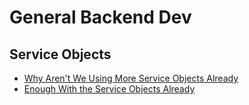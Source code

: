 # General Backend Dev

## Service Objects

- [Why Aren't We Using More Service Objects Already](https://aaronlasseigne.com/2017/11/08/why-arent-we-using-more-service-objects-already/)
- [Enough With the Service Objects Already](https://avdi.codes/service-objects/)